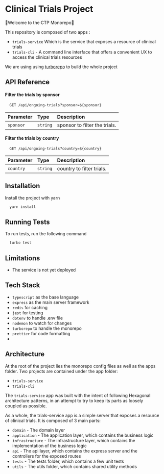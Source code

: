
# Clinical Trials Project

💈Welcome to the CTP Monorepo💈

This repository is composed of two apps :
- `trials-service` Which is the service that exposes a resource of clinical trials
- `trials-cli` - A command line interface that offers a convenient UX to access the clinical trials resources

We are using using [turborepo](https://turbo.build/repo/docs) to build the whole project

## API Reference

#### Filter the trials by sponsor

```http
  GET /api/ongoing-trials?sponsor=${sponsor}
```

| Parameter | Type     | Description                       |
| :-------- | :------- | :-------------------------------- |
| `sponsor` | `string` | sponsor to filter the trials.     |

#### Filter the trials by country

```http
  GET /api/ongoing-trials?country=${country}
```

| Parameter | Type     | Description                       |
| :-------- | :------- | :-------------------------------- |
| `country` | `string` | country to filter trials.         |




## Installation

Install the project with yarn

```bash
  yarn install
```

## Running Tests

To run tests, run the following command

```bash
  turbo test
```

## Limitations

- The service is not yet deployed

## Tech Stack

- `typescript` as the base language
- `express` as the main server framework
- `redis` for caching
- `jest` for testing
- `dotenv` to handle .env file
- `nodemon` to watch for changes
- `turborepo` to handle the monorepo
- `prettier` for code formatting
- 
## Architecture

At the root of the project lies the monorepo config files as well as the apps folder.
Two projects are contained under the app folder:
- `trials-service`
- `trials-cli`

The `trials-service` app was built with the intent of following Hexagonal architecture patterns, in an attempt to try to keep its parts as loosely coupled as possible.

As a whole, the trials-service app is a simple server that exposes a resource of clinical trials. It is composed of 3 main parts:
- `domain` - The domain layer
- `application` - The application layer, which contains the business logic
- `infrastructure` - The infrastructure layer, which contains the implementation of the business logic
- `api` - The api layer, which contains the express server and the controllers for the exposed routes
- `tests` - The tests folder, which contains a few unit tests
- `utils` - The utils folder, which contains shared utility methods
